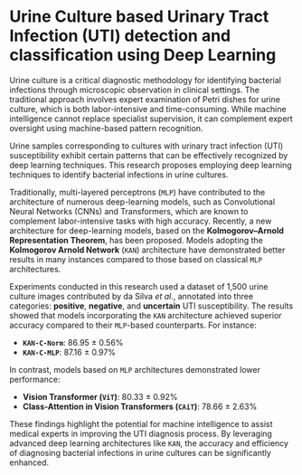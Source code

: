 # Urine Culture based Urinary Tract Infection (UTI) detection and classification using Deep Learning

Urine culture is a critical diagnostic methodology for identifying bacterial infections through microscopic observation in clinical settings. The traditional approach involves expert examination of Petri dishes for urine culture, which is both labor-intensive and time-consuming. While machine intelligence cannot replace specialist supervision, it can complement expert oversight using machine-based pattern recognition.

Urine samples corresponding to cultures with urinary tract infection (UTI) susceptibility exhibit certain patterns that can be effectively recognized by deep learning techniques. This research proposes employing deep learning techniques to identify bacterial infections in urine cultures.

Traditionally, multi-layered perceptrons (`MLP`) have contributed to the architecture of numerous deep-learning models, such as Convolutional Neural Networks (CNNs) and Transformers, which are known to complement labor-intensive tasks with high accuracy. Recently, a new architecture for deep-learning models, based on the **Kolmogorov–Arnold Representation Theorem**, has been proposed. Models adopting the **Kolmogorov Arnold Network** (`KAN`) architecture have demonstrated better results in many instances compared to those based on classical `MLP` architectures.

Experiments conducted in this research used a dataset of 1,500 urine culture images contributed by da Silva *et al.*, annotated into three categories: **positive**, **negative**, and **uncertain** UTI susceptibility. The results showed that models incorporating the `KAN` architecture achieved superior accuracy compared to their `MLP`-based counterparts. For instance:

- **`KAN-C-Norm`**: 86.95 ± 0.56%
- **`KAN-C-MLP`**: 87.16 ± 0.97%

In contrast, models based on `MLP` architectures demonstrated lower performance:

- **Vision Transformer (`ViT`)**: 80.33 ± 0.92%
- **Class-Attention in Vision Transformers (`CAiT`)**: 78.66 ± 2.63%

These findings highlight the potential for machine intelligence to assist medical experts in improving the UTI diagnosis process. By leveraging advanced deep learning architectures like `KAN`, the accuracy and efficiency of diagnosing bacterial infections in urine cultures can be significantly enhanced.
